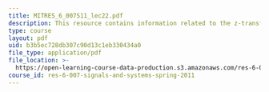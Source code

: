 ```yaml
---
title: MITRES_6_007S11_lec22.pdf
description: This resource contains information related to the z-transform.
type: course
layout: pdf
uid: b3b5ec728db307c90d13c1eb330434a0
file_type: application/pdf
file_location: >-
  https://open-learning-course-data-production.s3.amazonaws.com/res-6-007-signals-and-systems-spring-2011/b3b5ec728db307c90d13c1eb330434a0_MITRES_6_007S11_lec22.pdf
course_id: res-6-007-signals-and-systems-spring-2011
---
```

